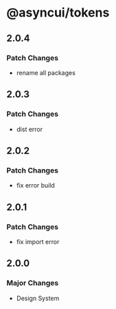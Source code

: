 # @asyncui/tokens

## 2.0.4

### Patch Changes

- rename all packages

## 2.0.3

### Patch Changes

- dist error

## 2.0.2

### Patch Changes

- fix error build

## 2.0.1

### Patch Changes

- fix import error

## 2.0.0

### Major Changes

- Design System
